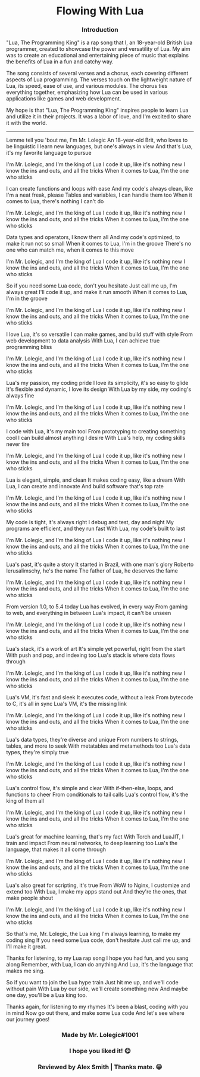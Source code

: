 <h1 align="center">Flowing With Lua</h1>

<div align="left">

<h3 align="center">Introduction</h3>

"Lua, The Programming King" is a rap song that I, an 18-year-old British Lua programmer, created to showcase the power and versatility of Lua. My aim was to create an educational and entertaining piece of music that explains the benefits of Lua in a fun and catchy way.

The song consists of several verses and a chorus, each covering different aspects of Lua programming. The verses touch on the lightweight nature of Lua, its speed, ease of use, and various modules. The chorus ties everything together, emphasizing how Lua can be used in various applications like games and web development.

My hope is that "Lua, The Programming King" inspires people to learn Lua and utilize it in their projects. It was a labor of love, and I'm excited to share it with the world.

</div>

---

<div align="left">

Lemme tell you 'bout me, I'm Mr. Lolegic
An 18-year-old Brit, who loves to be linguistic
I learn new languages, but one's always in view
And that's Lua, it's my favorite language to pursue

I'm Mr. Lolegic, and I'm the king of Lua
I code it up, like it's nothing new
I know the ins and outs, and all the tricks
When it comes to Lua, I'm the one who sticks

I can create functions and loops with ease
And my code's always clean, like I'm a neat freak, please
Tables and variables, I can handle them too
When it comes to Lua, there's nothing I can't do

I'm Mr. Lolegic, and I'm the king of Lua
I code it up, like it's nothing new
I know the ins and outs, and all the tricks
When it comes to Lua, I'm the one who sticks

Data types and operators, I know them all
And my code's optimized, to make it run not so small
When it comes to Lua, I'm in the groove
There's no one who can match me, when it comes to this move

I'm Mr. Lolegic, and I'm the king of Lua
I code it up, like it's nothing new
I know the ins and outs, and all the tricks
When it comes to Lua, I'm the one who sticks

So if you need some Lua code, don't you hesitate
Just call me up, I'm always great
I'll code it up, and make it run smooth
When it comes to Lua, I'm in the groove

I'm Mr. Lolegic, and I'm the king of Lua
I code it up, like it's nothing new
I know the ins and outs, and all the tricks
When it comes to Lua, I'm the one who sticks

I love Lua, it's so versatile
I can make games, and build stuff with style
From web development to data analysis
With Lua, I can achieve true programming bliss

I'm Mr. Lolegic, and I'm the king of Lua
I code it up, like it's nothing new
I know the ins and outs, and all the tricks
When it comes to Lua, I'm the one who sticks

Lua's my passion, my coding pride
I love its simplicity, it's so easy to glide
It's flexible and dynamic, I love its design
With Lua by my side, my coding's always fine

I'm Mr. Lolegic, and I'm the king of Lua
I code it up, like it's nothing new
I know the ins and outs, and all the tricks
When it comes to Lua, I'm the one who sticks

I code with Lua, it's my main tool
From prototyping to creating something cool
I can build almost anything I desire
With Lua's help, my coding skills never tire

I'm Mr. Lolegic, and I'm the king of Lua
I code it up, like it's nothing new
I know the ins and outs, and all the tricks
When it comes to Lua, I'm the one who sticks

Lua is elegant, simple, and clean
It makes coding easy, like a dream
With Lua, I can create and innovate
And build software that's top rate

I'm Mr. Lolegic, and I'm the king of Lua
I code it up, like it's nothing new
I know the ins and outs, and all the tricks
When it comes to Lua, I'm the one who sticks

My code is tight, it's always right
I debug and test, day and night
My programs are efficient, and they run fast
With Lua, my code's built to last

I'm Mr. Lolegic, and I'm the king of Lua
I code it up, like it's nothing new
I know the ins and outs, and all the tricks
When it comes to Lua, I'm the one who sticks


Lua's past, it's quite a story
It started in Brazil, with one man's glory
Roberto Ierusalimschy, he's the name
The father of Lua, he deserves the fame

I'm Mr. Lolegic, and I'm the king of Lua
I code it up, like it's nothing new
I know the ins and outs, and all the tricks
When it comes to Lua, I'm the one who sticks


From version 1.0, to 5.4 today
Lua has evolved, in every way
From gaming to web, and everything in between
Lua's impact, it can't be unseen

I'm Mr. Lolegic, and I'm the king of Lua
I code it up, like it's nothing new
I know the ins and outs, and all the tricks
When it comes to Lua, I'm the one who sticks


Lua's stack, it's a work of art
It's simple yet powerful, right from the start
With push and pop, and indexing too
Lua's stack is where data flows through

I'm Mr. Lolegic, and I'm the king of Lua
I code it up, like it's nothing new
I know the ins and outs, and all the tricks
When it comes to Lua, I'm the one who sticks


Lua's VM, it's fast and sleek
It executes code, without a leak
From bytecode to C, it's all in sync
Lua's VM, it's the missing link

I'm Mr. Lolegic, and I'm the king of Lua
I code it up, like it's nothing new
I know the ins and outs, and all the tricks
When it comes to Lua, I'm the one who sticks


Lua's data types, they're diverse and unique
From numbers to strings, tables, and more to seek
With metatables and metamethods too
Lua's data types, they're simply true

I'm Mr. Lolegic, and I'm the king of Lua
I code it up, like it's nothing new
I know the ins and outs, and all the tricks
When it comes to Lua, I'm the one who sticks


Lua's control flow, it's simple and clear
With if-then-else, loops, and functions to cheer
From conditionals to tail calls
Lua's control flow, it's the king of them all

I'm Mr. Lolegic, and I'm the king of Lua
I code it up, like it's nothing new
I know the ins and outs, and all the tricks
When it comes to Lua, I'm the one who sticks


Lua's great for machine learning, that's my fact
With Torch and LuaJIT, I train and impact
From neural networks, to deep learning too
Lua's the language, that makes it all come through

I'm Mr. Lolegic, and I'm the king of Lua
I code it up, like it's nothing new
I know the ins and outs, and all the tricks
When it comes to Lua, I'm the one who sticks


Lua's also great for scripting, it's true
From WoW to Nginx, I customize and extend too
With Lua, I make my apps stand out
And they're the ones, that make people shout

I'm Mr. Lolegic, and I'm the king of Lua
I code it up, like it's nothing new
I know the ins and outs, and all the tricks
When it comes to Lua, I'm the one who sticks

So that's me, Mr. Lolegic, the Lua king
I'm always learning, to make my coding sing
If you need some Lua code, don't hesitate
Just call me up, and I'll make it great.

Thanks for listening, to my Lua rap song
I hope you had fun, and you sang along
Remember, with Lua, I can do anything
And Lua, it's the language that makes me sing.

So if you want to join the Lua hype train
Just hit me up, and we'll code without pain
With Lua by our side, we'll create something new
And maybe one day, you'll be a Lua king too.

Thanks again, for listening to my rhymes
It's been a blast, coding with you in mind
Now go out there, and make some Lua code
And let's see where our journey goes!

</div>

<div align="center">

### Made by Mr. Lolegic#1001
### I hope you liked it! 😋
### Reviewed by Alex Smith | Thanks mate. 😁

</div>